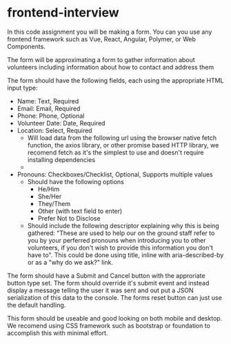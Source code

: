 # frontend-interview

In this code assignment you will be making a form. You can you use any frontend framework such as Vue, React, Angular, Polymer, or Web Components.

The form will be approximating a form to gather information about volunteers including information about how to contact and address them

The form should have the following fields, each using the appropriate HTML input type:
- Name: Text, Required
- Email: Email, Required
- Phone: Phone, Optional
- Volunteer Date: Date, Required
- Location: Select, Required
  - Will load data from the following url using the browser native fetch function, the axios library, or other promise based HTTP library, we recomend fetch as it's the simplest to use and doesn't require installing dependencies
  - 
- Pronouns: Checkboxes/Checklist, Optional, Supports multiple values
  - Should have the following options 
    -  He/Him
    -  She/Her
    -  They/Them
    -  Other (with text field to enter)
    -  Prefer Not to Disclose
  -  Should include the following descriptor explaining why this is being gathered: "These are used to help our on the ground staff refer to you by your perferred pronouns when introducing you to other volunteers, if you don't wish to provide this information you don't have to". This could be done using title, inline with aria-described-by or as a "why do we ask?" link.


The form should have a Submit and Cancel button with the approriate button type set.
The form should override it's submit event and instead display a message telling the user it was sent and out put a JSON serialization of this data to the console.
The forms reset button can just use the default handling.

This form should be useable and good looking on both mobile and desktop. We recomend using CSS framework such as bootstrap or foundation to accomplish this with minimal effort.







